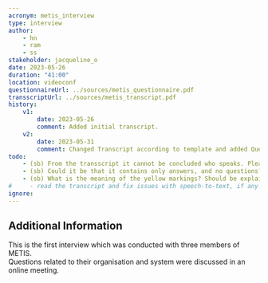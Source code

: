 ```yaml
---
acronym: metis_interview
type: interview
author: 
    - hn  
    - ram 
    - ss
stakeholder: jacqueline_o
date: 2023-05-26
duration: "41:00"
location: videoconf
questionnaireUrl: ../sources/metis_questionnaire.pdf
transscriptUrl: ../sources/metis_transcript.pdf
history:
    v1:
        date: 2023-05-26
        comment: Added initial transcript.
    v2:
        date: 2023-05-31
        comment: Changed Transcript according to template and added Questionnare.
todo:
    - (sb) From the transscript it cannot be concluded who speaks. Please add this.  
    - (sb) Could it be that it contains only answers, and no questions? Very confusing.
    - (sb) What is the meaning of the yellow markings? Should be explained here below. 
#     - read the transcript and fix issues with speech-to-text, if any  
ignore: 
---
```


## Additional Information

This is the first interview which was conducted with three members of METIS.
<br>Questions related to their organisation and system were discussed in an online meeting.
